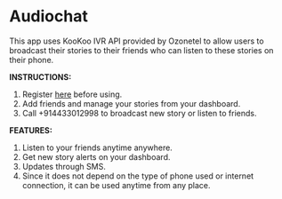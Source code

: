 # Audiochat

This app uses KooKoo IVR API provided by Ozonetel to allow users to broadcast their stories to their friends who can listen to these stories on their phone.

<b>INSTRUCTIONS:</b>

1. Register <a href="http://audiochat.azurewebsites.net" target="_blank">here</a> before using.
2. Add friends and manage your stories from your dashboard.
3. Call +914433012998 to broadcast new story or listen to friends.

<b>FEATURES: </b>

1. Listen to your friends anytime anywhere.
2. Get new story alerts on your dashboard.
3. Updates through SMS.
4. Since it does not depend on the type of phone used or internet connection, it can be used anytime from any place.

